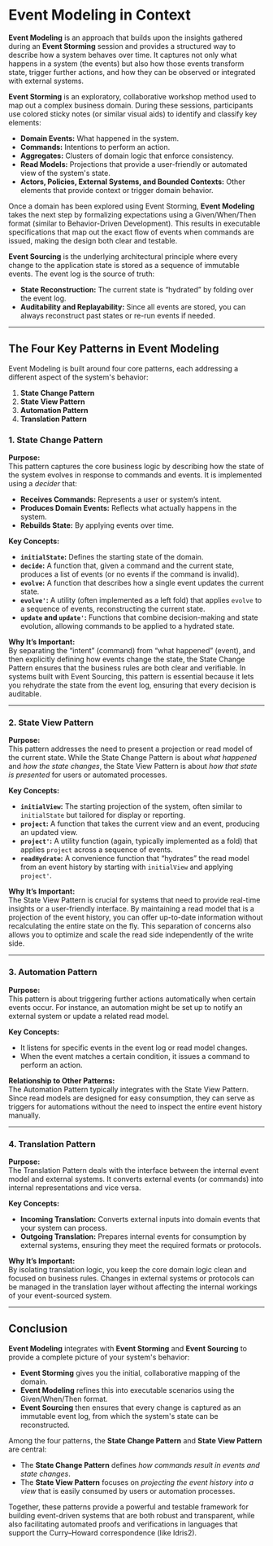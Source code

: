 # Event Modeling in Context

**Event Modeling** is an approach that builds upon the insights gathered during an **Event Storming** session and provides a structured way to describe how a system behaves over time. It captures not only what happens in a system (the events) but also how those events transform state, trigger further actions, and how they can be observed or integrated with external systems.

**Event Storming** is an exploratory, collaborative workshop method used to map out a complex business domain. During these sessions, participants use colored sticky notes (or similar visual aids) to identify and classify key elements:
- **Domain Events:** What happened in the system.
- **Commands:** Intentions to perform an action.
- **Aggregates:** Clusters of domain logic that enforce consistency.
- **Read Models:** Projections that provide a user-friendly or automated view of the system's state.
- **Actors, Policies, External Systems, and Bounded Contexts:** Other elements that provide context or trigger domain behavior.

Once a domain has been explored using Event Storming, **Event Modeling** takes the next step by formalizing expectations using a Given/When/Then format (similar to Behavior-Driven Development). This results in executable specifications that map out the exact flow of events when commands are issued, making the design both clear and testable.

**Event Sourcing** is the underlying architectural principle where every change to the application state is stored as a sequence of immutable events. The event log is the source of truth:
- **State Reconstruction:** The current state is “hydrated” by folding over the event log.
- **Auditability and Replayability:** Since all events are stored, you can always reconstruct past states or re-run events if needed.

---

## The Four Key Patterns in Event Modeling

Event Modeling is built around four core patterns, each addressing a different aspect of the system's behavior:

1. **State Change Pattern**
2. **State View Pattern**
3. **Automation Pattern**
4. **Translation Pattern**

### 1. State Change Pattern

**Purpose:**  
This pattern captures the core business logic by describing how the state of the system evolves in response to commands and events. It is implemented using a *decider* that:
- **Receives Commands:** Represents a user or system’s intent.
- **Produces Domain Events:** Reflects what actually happens in the system.
- **Rebuilds State:** By applying events over time.

**Key Concepts:**
- **`initialState`:** Defines the starting state of the domain.
- **`decide`:** A function that, given a command and the current state, produces a list of events (or no events if the command is invalid).
- **`evolve`:** A function that describes how a single event updates the current state.
- **`evolve'`:** A utility (often implemented as a left fold) that applies `evolve` to a sequence of events, reconstructing the current state.
- **`update` and `update'`:** Functions that combine decision-making and state evolution, allowing commands to be applied to a hydrated state.

**Why It’s Important:**  
By separating the “intent” (command) from “what happened” (event), and then explicitly defining how events change the state, the State Change Pattern ensures that the business rules are both clear and verifiable. In systems built with Event Sourcing, this pattern is essential because it lets you rehydrate the state from the event log, ensuring that every decision is auditable.

---

### 2. State View Pattern

**Purpose:**  
This pattern addresses the need to present a projection or read model of the current state. While the State Change Pattern is about *what happened* and *how the state changes*, the State View Pattern is about *how that state is presented* for users or automated processes.

**Key Concepts:**
- **`initialView`:** The starting projection of the system, often similar to `initialState` but tailored for display or reporting.
- **`project`:** A function that takes the current view and an event, producing an updated view.
- **`project'`:** A utility function (again, typically implemented as a fold) that applies `project` across a sequence of events.
- **`readHydrate`:** A convenience function that “hydrates” the read model from an event history by starting with `initialView` and applying `project'`.

**Why It’s Important:**  
The State View Pattern is crucial for systems that need to provide real-time insights or a user-friendly interface. By maintaining a read model that is a projection of the event history, you can offer up-to-date information without recalculating the entire state on the fly. This separation of concerns also allows you to optimize and scale the read side independently of the write side.

---

### 3. Automation Pattern

**Purpose:**  
This pattern is about triggering further actions automatically when certain events occur. For instance, an automation might be set up to notify an external system or update a related read model.

**Key Concepts:**
- It listens for specific events in the event log or read model changes.
- When the event matches a certain condition, it issues a command to perform an action.

**Relationship to Other Patterns:**  
The Automation Pattern typically integrates with the State View Pattern. Since read models are designed for easy consumption, they can serve as triggers for automations without the need to inspect the entire event history manually.

---

### 4. Translation Pattern

**Purpose:**  
The Translation Pattern deals with the interface between the internal event model and external systems. It converts external events (or commands) into internal representations and vice versa.

**Key Concepts:**
- **Incoming Translation:** Converts external inputs into domain events that your system can process.
- **Outgoing Translation:** Prepares internal events for consumption by external systems, ensuring they meet the required formats or protocols.

**Why It’s Important:**  
By isolating translation logic, you keep the core domain logic clean and focused on business rules. Changes in external systems or protocols can be managed in the translation layer without affecting the internal workings of your event-sourced system.

---

## Conclusion

**Event Modeling** integrates with **Event Storming** and **Event Sourcing** to provide a complete picture of your system's behavior:

- **Event Storming** gives you the initial, collaborative mapping of the domain.
- **Event Modeling** refines this into executable scenarios using the Given/When/Then format.
- **Event Sourcing** then ensures that every change is captured as an immutable event log, from which the system's state can be reconstructed.

Among the four patterns, the **State Change Pattern** and **State View Pattern** are central:
- The **State Change Pattern** defines *how commands result in events and state changes*.
- The **State View Pattern** focuses on *projecting the event history into a view* that is easily consumed by users or automation processes.

Together, these patterns provide a powerful and testable framework for building event-driven systems that are both robust and transparent, while also facilitating automated proofs and verifications in languages that support the Curry–Howard correspondence (like Idris2).

